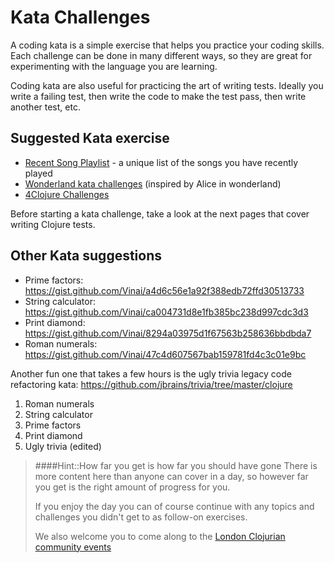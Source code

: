 # Kata Challenges

A coding kata is a simple exercise that helps you practice your coding skills.  Each challenge can be done in many different ways, so they are great for experimenting with the language you are learning.

Coding kata are also useful for practicing the art of writing tests.  Ideally you write a failing test, then write the code to make the test pass, then write another test, etc.

## Suggested Kata exercise

* [Recent Song Playlist](recent-song-playlist.html) - a unique list of the songs you have recently played
* [Wonderland kata challenges](https://github.com/gigasquid/wonderland-clojure-katas) (inspired by Alice in wonderland)
* [4Clojure Challenges](http://www.4clojure.com/)

Before starting a kata challenge, take a look at the next pages that cover writing Clojure tests.


## Other Kata suggestions

* Prime factors: https://gist.github.com/Vinai/a4d6c56e1a92f388edb72ffd30513733
* String calculator: https://gist.github.com/Vinai/ca004731d8e1fb385bc238d997cdc3d3
* Print diamond: https://gist.github.com/Vinai/8294a03975d1f67563b258636bbdbda7
* Roman numerals: https://gist.github.com/Vinai/47c4d607567bab159781fd4c3c01e9bc

Another fun one that takes a few hours is the ugly trivia legacy code refactoring kata:
https://github.com/jbrains/trivia/tree/master/clojure

1. Roman numerals
2. String calculator
3. Prime factors
4. Print diamond
5. Ugly trivia (edited)


> ####Hint::How far you get is how far you should have gone
> There is more content here than anyone can cover in a day, so however far you get is the right amount of progress for you.
>
> If you enjoy the day you can of course continue with any topics and challenges you didn't get to as follow-on exercises.
>
> We also welcome you to come along to the [London Clojurian community events](https://www.meetup.com/London-Clojurians/)
